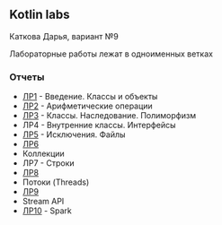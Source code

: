 ## Kotlin labs
Каткова Дарья, вариант №9

Лабораторные работы лежат в одноименных ветках

### Отчеты
- [ЛР1](https://github.com/daryys/kotlin_labs/files/15153510/1.docx) - Введение. Классы и объекты
- [ЛР2](https://github.com/daryys/kotlin_labs/files/15192468/2.docx) - Арифметические операции
- [ЛР3](https://github.com/daryys/kotlin_labs/files/15192795/3.docx) - Классы. Наследование. Полиморфизм
- ЛР4 - Внутренние классы. Интерфейсы
- [ЛР5](https://github.com/daryys/kotlin_labs/files/15209675/5.docx) - Исключения. Файлы
- [ЛР6](https://github.com/daryys/kotlin_labs/files/15209681/6.docx)
 - Коллекции
- ЛР7 - Строки
- [ЛР8](https://github.com/daryys/kotlin_labs/files/15209680/8.docx)
 - Потоки (Threads)
- [ЛР9](https://github.com/daryys/kotlin_labs/files/15209679/9.docx)
 - Stream API
- [ЛР10](https://github.com/daryys/kotlin_labs/files/15153516/10.docx) - Spark
